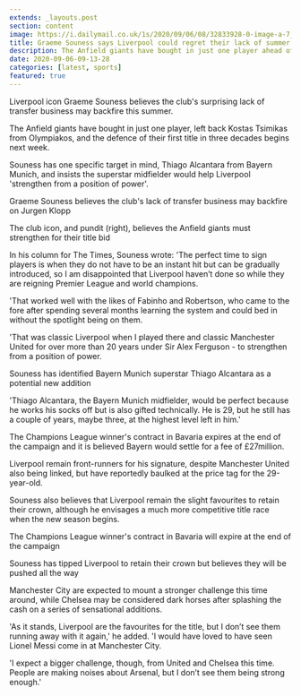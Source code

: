 ```yaml
---
extends: _layouts.post
section: content
image: https://i.dailymail.co.uk/1s/2020/09/06/08/32833928-0-image-a-7_1599378687464.jpg 
title: Graeme Souness says Liverpool could regret their lack of summer signings 
description: The Anfield giants have bought in just one player ahead of the defence of their first title in three decades kicking off next week - and Souness believes Thiago Alcantara would be a perfect signing. 
date: 2020-09-06-09-13-28 
categories: [latest, sports] 
featured: true 
--- 
```

Liverpool icon Graeme Souness believes the club's surprising lack of transfer business may backfire this summer.

The Anfield giants have bought in just one player, left back Kostas Tsimikas from Olympiakos, and the defence of their first title in three decades begins next week.

Souness has one specific target in mind, Thiago Alcantara from Bayern Munich, and insists the superstar midfielder would help Liverpool 'strengthen from a position of power'. 

Graeme Souness believes the club's lack of transfer business may backfire on Jurgen Klopp

The club icon, and pundit (right), believes the Anfield giants must strengthen for their title bid

In his column for The Times, Souness wrote: 'The perfect time to sign players is when they do not have to be an instant hit but can be gradually introduced, so I am disappointed that Liverpool haven’t done so while they are reigning Premier League and world champions. 

'That worked well with the likes of Fabinho and Robertson, who came to the fore after spending several months learning the system and could bed in without the spotlight being on them.

'That was classic Liverpool when I played there and classic Manchester United for over more than 20 years under Sir Alex Ferguson - to strengthen from a position of power. 

Souness has identified Bayern Munich superstar Thiago Alcantara as a potential new addition

'Thiago Alcantara, the Bayern Munich midfielder, would be perfect because he works his socks off but is also gifted technically. He is 29, but he still has a couple of years, maybe three, at the highest level left in him.'

The Champions League winner's contract in Bavaria expires at the end of the campaign and it is believed Bayern would settle for a fee of £27million. 

Liverpool remain front-runners for his signature, despite Manchester United also being linked, but have reportedly baulked at the price tag for the 29-year-old.

Souness also believes that Liverpool remain the slight favourites to retain their crown, although he envisages a much more competitive title race when the new season begins.  

The Champions League winner's contract in Bavaria will expire at the end of the campaign

Souness has tipped Liverpool to retain their crown but believes they will be pushed all the way

Manchester City are expected to mount a stronger challenge this time around, while Chelsea may be considered dark horses after splashing the cash on a series of sensational additions. 

'As it stands, Liverpool are the favourites for the title, but I don’t see them running away with it again,' he added. 'I would have loved to have seen Lionel Messi come in at Manchester City. 

'I expect a bigger challenge, though, from United and Chelsea this time. People are making noises about Arsenal, but I don’t see them being strong enough.'

